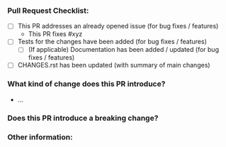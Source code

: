 <!--Please ensure the PR fulfills the following requirements! -->
<!-- If this is your first PR, make sure to add your details to the AUTHORS.md! -->
### Pull Request Checklist:
- [ ] This PR addresses an already opened issue (for bug fixes / features)
    - This PR fixes #xyz
- [ ] Tests for the changes have been added (for bug fixes / features)
  - [ ] (If applicable) Documentation has been added / updated (for bug fixes / features)
- [ ] CHANGES.rst has been updated (with summary of main changes)

### What kind of change does this PR introduce?

* ...

### Does this PR introduce a breaking change?



### Other information:
